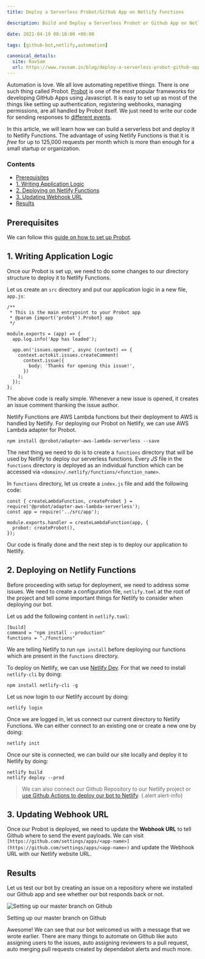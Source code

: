 ```yaml
---
title: Deploy a Serverless Probot/Github App on Netlify Functions

description: Build and Deploy a Serverless Probot or Github App on Netlify Functions to automate your Github and achieve infinite scalability.

date: 2021-04-19 08:10:00 +00:00

tags: [github-bot,netlify,automation]

canonical_details:
  site: RavSam
  url: https://www.ravsam.in/blog/deploy-a-serverless-probot-github-app-on-netlify-functions/
---
```


Automation is love. We all love automating repetitive things. There is one such thing called Probot. [Probot](https://probot.github.io/) is one of the most popular frameworks for developing GitHub Apps using Javascript. It is easy to set up as most of the things like setting up authentication, registering webhooks, managing permissions, are all handled by Probot itself. We just need to write our code for sending responses to [different events](https://docs.github.com/en/free-pro-team@latest/developers/webhooks-and-events/webhook-events-and-payloads).

In this article, we will learn how we can build a serverless bot and deploy it to Netlify Functions. The advantage of using Netlify Functions is that it is *free* for up to 125,000 requests per month which is more than enough for a small startup or organization.

### Contents

*   [Prerequisites](#prerequisites)
*   [1\. Writing Application Logic](#1-writing-application-logic)
*   [2\. Deploying on Netlify Functions](#2-deploying-on-netlify-functions)
*   [3\. Updating Webhook URL](#3-updating-webhook-url)
*   [Results](#results)

Prerequisites
-------------

We can follow this [guide on how to set up Probot](https://probot.github.io/docs/development/).

1\. Writing Application Logic
-----------------------------

Once our Probot is set up, we need to do some changes to our directory structure to deploy it to Netlify Functions.

Let us create an `src` directory and put our application logic in a new file, `app.js`:

```
/**
 * This is the main entrypoint to your Probot app
 * @param {import('probot').Probot} app
 */

module.exports = (app) => {
  app.log.info('App has loaded');

  app.on('issues.opened', async (context) => {
    context.octokit.issues.createComment(
      context.issue({
        body: 'Thanks for opening this issue!',
      })
    );
  });
};
```

The above code is really simple. Whenever a new issue is opened, it creates an issue comment thanking the issue author.

Netlify Functions are AWS Lambda functions but their deployment to AWS is handled by Netlify. For deploying our Probot on Netlify, we can use AWS Lambda adapter for Probot.

```
npm install @probot/adapter-aws-lambda-serverless --save
```

The next thing we need to do is to create a `functions` directory that will be used by Netlify to deploy our serverless functions. Every *JS* file in the `functions` directory is deployed as an individual function which can be accessed via `<domain>/.netlify/functions/<function_name>`.

In `functions` directory, let us create a `index.js` file and add the following code:

```
const { createLambdaFunction, createProbot } = require('@probot/adapter-aws-lambda-serverless');
const app = require('../src/app');

module.exports.handler = createLambdaFunction(app, {
  probot: createProbot(),
});
```

Our code is finally done and the next step is to deploy our application to Netlify.

2\. Deploying on Netlify Functions
----------------------------------

Before proceeding with setup for deployment, we need to address some issues. We need to create a configuration file, `netlify.toml` at the root of the project and tell some important things for Netlify to consider when deploying our bot.

Let us add the following content in `netlify.toml`:

```
[build]
command = "npm install --production"
functions = "./functions"
```

We are telling Netlify to run `npm install` before deploying our functions which are present in the `functions` directory.

To deploy on Netlify, we can use [Netlify Dev](https://www.netlify.com/products/dev/). For that we need to install `netlify-cli` by doing:

```
npm install netlify-cli -g
```

Let us now login to our Netlify account by doing:

```
netlify login
```

Once we are logged in, let us connect our current directory to Netlify Functions. We can either connect to an existing one or create a new one by doing:

```
netlify init
```

Once our site is connected, we can build our site locally and deploy it to Netlify by doing:

```
netlify build
netlify deploy --prod
```

> We can also connect our Github Repository to our Netlify project or [use Github Actions to deploy our bot to Netlify](/blog/deploy-a-website-on-netlify-through-github-actions). {.alert alert-info}

3\. Updating Webhook URL
------------------------

Once our Probot is deployed, we need to update the **Webhook URL** to tell Github where to send the event payloads. We can visit `[https://github.com/settings/apps/<app-name>](https://github.com/settings/apps/<app-name>)` and update the Webhook URL with our Netlify website URL.

Results
-------

Let us test our bot by creating an issue on a repository where we installed our Github app and see whether our bot responds back or not.

![Setting up our master branch on Github](https://www.ravsam.in/assets/images/blog-assets/github-probot-netlify-functions.png)

Setting up our master branch on Github

Awesome! We can see that our bot welcomed us with a message that we wrote earlier. There are many things to automate on Github like auto assigning users to the issues, auto assigning reviewers to a pull request, auto merging pull requests created by dependabot alerts and much more.
    